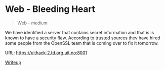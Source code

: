# Web - Bleeding Heart

> Web - medium

 We have identified a server that contains secret information and that is is known to have a security flaw. According to trusted sources thev have hired some people from the OpenSSL team that is coming over to fix it tomorrow.

URL: <https://uithack-2.td.org.uit.no:8001>

[Writeup](writeup/README.md)

